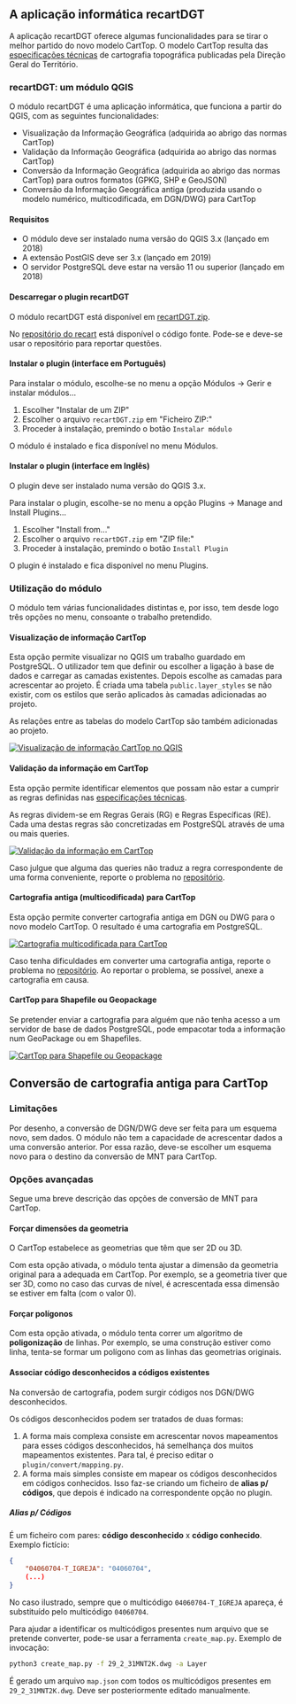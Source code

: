 ## A aplicação informática recartDGT

A aplicação recartDGT oferece algumas funcionalidades para se tirar o melhor partido do novo modelo CartTop. O modelo CartTop resulta das [especificações técnicas](https://www.dgterritorio.pt/sites/default/files/ficheiros-cartografia/NormasEspecificacoesTecnicasCartTop.pdf) de cartografia topográfica publicadas pela Direção Geral do Território.

### recartDGT: um módulo QGIS

O módulo recartDGT é uma aplicação informática, que funciona a partir do QGIS, com as seguintes funcionalidades:
- Visualização da Informação Geográfica (adquirida ao abrigo das normas CartTop)
- Validação da Informação Geográfica (adquirida ao abrigo das normas CartTop)
- Conversão da Informação Geográfica (adquirida ao abrigo das normas CartTop) para outros formatos (GPKG, SHP e GeoJSON)
- Conversão da Informação Geográfica antiga (produzida usando o modelo numérico, multicodificada, em DGN/DWG) para CartTop

#### Requisitos

- O módulo deve ser instalado numa versão do QGIS 3.x (lançado em 2018)
- A extensão PostGIS deve ser 3.x (lançado em 2019)
- O servidor PostgreSQL deve estar na versão 11 ou superior (lançado em 2018)

#### Descarregar o plugin recartDGT

O módulo recartDGT está disponível em [recartDGT.zip](https://github.com/dgterritorio/recart-plugin/raw/main/plugin/recartDGT.zip). 

No [repositório do recart](https://github.com/dgterritorio/recart-plugin) está disponível o código fonte. Pode-se e deve-se usar o repositório para reportar questões.

#### Instalar o plugin (interface em Português)

Para instalar o módulo, escolhe-se no menu a opção Módulos → Gerir e instalar módulos...
1. Escolher "Instalar de um ZIP"
2. Escolher o arquivo `recartDGT.zip` em "Ficheiro ZIP:"
3. Proceder à instalação, premindo o botão `Instalar módulo`

O módulo é instalado e fica disponível no menu Módulos.

#### Instalar o plugin (interface em Inglês)

O plugin deve ser instalado numa versão do QGIS 3.x. 

Para instalar o plugin, escolhe-se no menu a opção Plugins → Manage and Install Plugins...
1. Escolher "Install from..."
2. Escolher o arquivo `recartDGT.zip` em "ZIP file:"
3. Proceder à instalação, premindo o botão `Install Plugin`

O plugin é instalado e fica disponível no menu Plugins.

### Utilização do módulo

O módulo tem várias funcionalidades distintas e, por isso, tem desde logo três opções no menu, consoante o trabalho pretendido.

#### Visualização de informação CartTop

Esta opção permite visualizar no QGIS um trabalho guardado em PostgreSQL. O utilizador tem que definir ou escolher a ligação à base de dados e carregar as camadas existentes. Depois escolhe as camadas para acrescentar ao projeto. É criada uma tabela `public.layer_styles` se não existir, com os estilos que serão aplicados às camadas adicionadas ao projeto.

As relações entre as tabelas do modelo CartTop são também adicionadas ao projeto.

[![Visualização de informação CartTop no QGIS](images/carttop2qgis.png)](https://vimeo.com/manage/videos/645190059)

#### Validação da informação em CartTop

Esta opção permite identificar elementos que possam não estar a cumprir as regras definidas nas [especificações técnicas](https://www.dgterritorio.pt/sites/default/files/ficheiros-cartografia/NormasEspecificacoesTecnicasCartTop.pdf).

As regras dividem-se em Regras Gerais (RG) e Regras Específicas (RE). Cada uma destas regras são concretizadas em PostgreSQL através de uma ou mais queries.

[![Validação da informação em CartTop](images/carttop-validation.png)](https://vimeo.com/manage/videos/645192295)

Caso julgue que alguma das queries não traduz a regra correspondente de uma forma conveniente, reporte o problema no [repositório](https://github.com/dgterritorio/recart-plugin/issues).
#### Cartografia antiga (multicodificada) para CartTop

Esta opção permite converter cartografia antiga em DGN ou DWG para o novo modelo CartTop. O resultado é uma cartografia em PostgreSQL.

[![Cartografia multicodificada para CartTop](images/mnt2carttop.png)](https://vimeo.com/manage/videos/645190199)

Caso tenha dificuldades em converter uma cartografia antiga, reporte o problema no [repositório](https://github.com/dgterritorio/recart-plugin/issues). Ao reportar o problema, se possível, anexe a cartografia em causa.

#### CartTop para Shapefile ou Geopackage

Se pretender enviar a cartografia para alguém que não tenha acesso a um servidor de base de dados PostgreSQL, pode empacotar toda a informação num GeoPackage ou em Shapefiles.

[![CartTop para Shapefile ou Geopackage](images/carttop2gpkg.png)](https://vimeo.com/manage/videos/645189407)

## Conversão de cartografia antiga  para CartTop
### Limitações

Por desenho, a conversão de DGN/DWG deve ser feita para um esquema novo, sem dados. O módulo não tem a capacidade de acrescentar dados a uma conversão anterior. Por essa razão, deve-se escolher um esquema novo para o destino da conversão de MNT para CartTop.

### Opções avançadas

Segue uma breve descrição das opções de conversão de MNT para CartTop.
#### Forçar dimensões da geometria

O CartTop estabelece as geometrias que têm que ser 2D ou 3D. 

Com esta opção ativada, o módulo tenta ajustar a dimensão da geometria original para a adequada em CartTop. Por exemplo, se a geometria tiver que ser 3D, como no caso das curvas de nível, é acrescentada essa dimensão se estiver em falta (com o valor 0).
#### Forçar polígonos

Com esta opção ativada, o módulo tenta correr um algoritmo de **poligonização** de linhas. Por exemplo, se uma construção estiver como linha, tenta-se formar um polígono com as linhas das geometrias originais.

#### Associar código desconhecidos a códigos existentes

Na conversão de cartografia, podem surgir códigos nos DGN/DWG desconhecidos. 

Os códigos desconhecidos podem ser tratados de duas formas:
1. A forma mais complexa consiste em acrescentar novos mapeamentos para esses códigos desconhecidos, há semelhança dos muitos mapeamentos existentes. Para tal, é preciso editar o `plugin/convert/mapping.py`.
2. A forma mais simples consiste em mapear os códigos desconhecidos em códigos conhecidos. Isso faz-se criando um ficheiro de __alias p/ códigos__, que depois é indicado na correspondente opção no plugin.

##### Alias p/ Códigos

É um ficheiro com pares: __código desconhecido__ x __código conhecido__. Exemplo fictício:

```json
{
    "04060704-T_IGREJA": "04060704",
    (...)
}
```

No caso ilustrado, sempre que o multicódigo `04060704-T_IGREJA` apareça, é substituído pelo multicódigo `04060704`.

Para ajudar a identificar os multicódigos presentes num arquivo que se pretende converter, pode-se usar a ferramenta `create_map.py`. Exemplo de invocação:
```bash
python3 create_map.py -f 29_2_31MNT2K.dwg -a Layer
```
É gerado um arquivo `map.json` com todos os multicódigos presentes em `29_2_31MNT2K.dwg`. Deve ser posteriormente editado manualmente.
